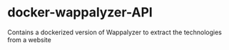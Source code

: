 # docker-wappalyzer-API
Contains a dockerized version of Wappalyzer to extract the technologies from a website
